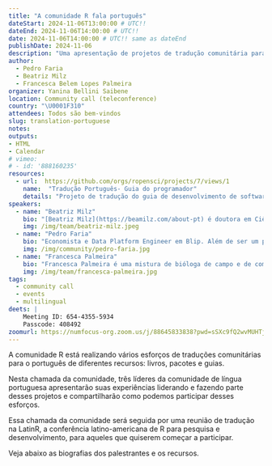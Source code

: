 ```yaml
---
title: "A comunidade R fala português"
dateStart: 2024-11-06T13:00:00 # UTC!!
dateEnd: 2024-11-06T14:00:00 # UTC!!
date: 2024-11-06T14:00:00 # UTC!! same as dateEnd
publishDate: 2024-11-06
description: "Uma apresentação de projetos de tradução comunitária para o português na comunidade R."
author:
  - Pedro Faria
  - Beatriz Milz
  - Francesca Belem Lopes Palmeira 
organizer: Yanina Bellini Saibene
location: Community call (teleconference)
country: "\U0001F310"
attendees: Todos são bem-vindos
slug: translation-portuguese
notes: 
outputs:
- HTML
- Calendar 
# vimeo:
# - id: '888160235'
resources:
  - url:  https://github.com/orgs/ropensci/projects/7/views/1
    name:  "Tradução Português- Guia do programador"
    details: "Projeto de tradução do guia de desenvolvimento de software rOpenSci para português."
speakers:  
  - name: "Beatriz Milz"
    bio: "[Beatriz Milz](https://beamilz.com/about-pt) é doutora em Ciência Ambiental e atualmente é pesquisadora de pós-doutorado na Universidade Federal do ABC (UFABC), Brasil. Ela é co-organizadora da [R-Ladies São Paulo](https://rladies-sp.org/) e está liderando o tradução voluntária pela comunidade da segunda edição do livro [R for Data Science into Portuguese](https://cienciadedatos.github.io/pt-r4ds/). Beatriz contribuiu para pacotes disponíveis no CRAN, como [dados](https://cienciadedatos.github.io/dados/), [odbr](https://hsvab.github.io/odbr/), e [geobr](https://ipeagit.github.io/geobr/index.html). Como membra da comunidade rOpenSci, ela revisou pacotes como [qualR](https://docs.ropensci.org/qualR/) e [frictionless](https://docs.ropensci.org/frictionless/), foi mentora na primeira turma do [rOpenSci Champions Program](https://ropensci.org/champions/) atua como [editora de revisão de software](https://ropensci.org/blog/2024/07/03/editors2024/)"
    img: /img/team/beatriz-milz.jpeg
  - name: "Pedro Faria"
    bio: "Economista e Data Platform Engineer em Blip. Além de ser um profissional experiente no mercado de dados, usando principalmente R, SQL, Python, Databricks e Apache Spark, Pedro também é apaixonado por open-source, e é autor de vários livros abertos como [Introdução à linguagem R: seus fundamentos e sua prática](https://pedro-faria.netlify.app/publications/book/introducao_linguagem_r/pt/), [Introduction to pyspark](https://pedro-faria.netlify.app/publications/book/introd-pyspark/en/), e [Introduction to Zig: a project-based book](https://pedro-faria.netlify.app/publications/book/zig-book/en/). Mais detalhes em: <https://pedro-faria.netlify.app/>"
    img: /img/community/pedro-faria.jpg
  - name: "Francesca Palmeira"
    bio: "Francesca Palmeira é uma mistura de bióloga de campo e de computador. Tem experiência em Ecologia Aplicada, Modelagem Ecológica e Biologia da Conservação. Trabalha com as linguagens R e BUGS. Presta serviços em análise e visualização de dados socioambientais e de biodiversidade por meio da [analisaR](https://analisar.github.io/). É coorganizadora das [RLadies Ribeirão Preto](https://www.meetup.com/rladies-ribeirao-preto/). Participa do [rOpenSci Champions Program 2023-2024](https://ropensci.org/blog/2024/02/15/champions-program-champions-2024/) e como parte deste treinamento está desenvolvendo o pacote [pcir (Potential for Conflict Index in R)](https://fblpalmeira.github.io/pcir/) para medir o potencial de conflito entre grupos de interesse."
    img: /img/team/francesca-palmeira.jpg
tags:
  - community call
  - events
  - multilingual
deets: |
    Meeting ID: 654-4355-5934
    Passcode: 408492
zoomurl: https://numfocus-org.zoom.us/j/88645833838?pwd=sSXc9fQ2wvMUHTjW5n2mt5tQtocZue.1
---
```


A comunidade R está realizando vários esforços de traduções comunitárias para o português de diferentes recursos: livros, pacotes e guias.

Nesta chamada da comunidade, três líderes da comunidade de língua portuguesa apresentarão suas experiências liderando e fazendo parte desses projetos e compartilharão como podemos participar desses esforços. 

Essa chamada da comunidade será seguida por uma reunião de tradução na LatinR, a conferência latino-americana de R para pesquisa e desenvolvimento, para aqueles que quiserem começar a participar.  

Veja abaixo as biografias dos palestrantes e os recursos.

